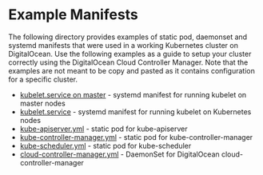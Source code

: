 # Example Manifests

The following directory provides examples of static pod, daemonset and systemd manifests
that were used in a working Kubernetes cluster on DigitalOcean. Use the following examples as a guide
to setup your cluster correctly using the DigitalOcean Cloud Controller Manager.
Note that the examples are not meant to be copy and pasted as it contains configuration
for a specific cluster.

* [kubelet.service on master](master-kubelet.service) - systemd manifest for running kubelet on master nodes
* [kubelet.service](kubelet.service) - systemd manifest for running kubelet on Kubernetes nodes
* [kube-apiserver.yml](kube-apiserver.yml) - static pod for kube-apiserver
* [kube-controller-manager.yml](kube-controller-manager.yml) - static pod for kube-controller-manager
* [kube-scheduler.yml](kube-scheduler.yml) - static pod for kube-scheduler
* [cloud-controller-manager.yml](cloud-controller-manager.yml) - DaemonSet for DigitalOcean cloud-controller-manager


